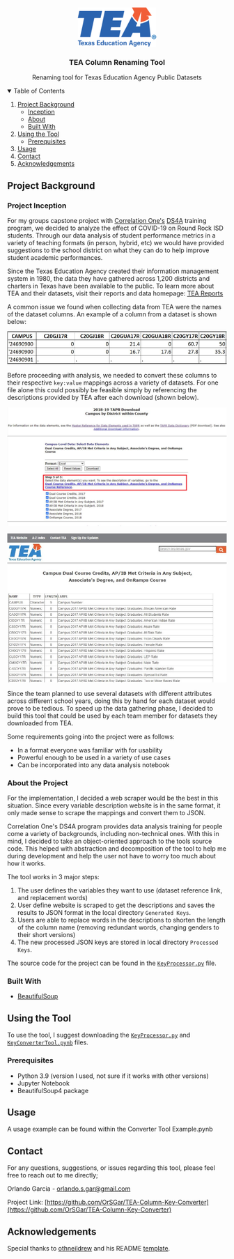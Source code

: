 <!--
*** Thanks for checking out the Best-README-Template. If you have a suggestion
*** that would make this better, please fork the repo and create a pull request
*** or simply open an issue with the tag "enhancement".
*** Thanks again! Now go create something AMAZING! :D
-->



<!-- PROJECT SHIELDS -->
<!--
*** I'm using markdown "reference style" links for readability.
*** Reference links are enclosed in brackets [ ] instead of parentheses ( ).
*** See the bottom of this document for the declaration of the reference variables
*** for contributors-url, forks-url, etc. This is an optional, concise syntax you may use.
*** https://www.markdownguide.org/basic-syntax/#reference-style-links
-->


<!-- PROJECT LOGO -->
<br />
<p align="center">
    <a href="https://tea.texas.gov/">
        <img src="README_Resources/TEA_Logo.png" alt="Logo" width="180" height="90">
    </a>

<h3 align="center">TEA Column Renaming Tool</h3>

<p align="center">
        Renaming tool for Texas Education Agency Public Datasets
</p>


<!-- TABLE OF CONTENTS -->
<details open="open">
  <summary>Table of Contents</summary>
  <ol>
    <li>
      <a href="#project-background">Project Background</a>
      <ul>
        <li><a href="#project-inception">Inception</a></li>
        <li><a href="#about-the-project">About</a></li>
        <li><a href="#built-with">Built With</a></li>
      </ul>
    </li>
    <li>
      <a href="#using-the-tool">Using the Tool</a>
      <ul>
        <li><a href="#prerequisites">Prerequisites</a></li>
      </ul>
    </li>
    <li><a href="#usage">Usage</a></li>
    <li><a href="#contact">Contact</a></li>
    <li><a href="#acknowledgements">Acknowledgements</a></li>
  </ol>
</details>



<!-- ABOUT THE PROJECT -->
## Project Background

### Project Inception 
For my groups capstone project with [Correlation One's](https://www.correlation-one.com/) [DS4A](https://www.correlation-one.com/data-science-for-all-empowerment) training program, we decided
to analyze the effect of COVID-19 on Round Rock ISD students. Through our data analysis of student performance metrics in a variety of teaching formats (in person, hybrid, etc) we would have provided suggestions
to the school district on what they can do to help improve student academic performances.

Since the Texas Education Agency created their information management system in 1980, the data they have gathered across 1,200 districts and charters in Texas have been 
available to the public. To learn more about TEA and their datasets, visit their reports and data homepage: [TEA Reports](https://tea.texas.gov/reports-and-data)

A common issue we found when collecting data from TEA were the names of the dataset columns. An example of a column from a dataset is shown below:

![columns-screenshot]

Before proceeding with analysis, we needed to convert these columns to their respective `key:value` mappings across a variety of datasets. For one file alone this 
could possibly be feasible simply by referencing the descriptions provided by TEA after each download (shown below).

![reference-screenshot]

![reference-website]

Since the team planned to use several datasets with different attributes across different school years, doing this by hand for each dataset would prove to be tedious. 
To speed up the data gathering phase, I decided to build this tool that could be used by each team member for datasets they downloaded from TEA. 

Some requirements going into the project were as follows:

* In a format everyone was familiar with for usability
* Powerful enough to be used in a variety of use cases 
* Can be incorporated into any data analysis notebook

### About the Project

For the implementation, I decided a web scraper would be the best in this situation. Since every variable description website is in the same format, it only made sense
to scrape the mappings and convert them to JSON. 

Correlation One's DS4A program provides data analysis training for people come a variety of backgrounds, including non-technical ones. With this in mind, I decided to take an 
object-oriented approach to the tools source code. This helped with abstraction and decomposition of the tool to help me during development and help the user not have to worry too much about
how it works. 

The tool works in 3 major steps:
1. The user defines the variables they want to use (dataset reference link, and replacement words)
2. User define website is scraped to get the descriptions and saves the results to JSON format in the local directory `Generated Keys`.
3. Users are able to replace words in the descriptions to shorten the length of the column name (removing redundant words, changing genders to their short versions)
4. The new processed JSON keys are stored in local directory `Processed Keys`.

The source code for the project can be found in the [`KeyProcessor.py`](https://github.com/OrSGar/TEA-Column-Key-Converter-/blob/main/KeyProcessor.py) file. 

### Built With
* [BeautifulSoup](https://www.crummy.com/software/BeautifulSoup/)

<!-- GETTING STARTED -->
## Using the Tool

To use the tool, I suggest downloading the [`KeyProcessor.py`](https://github.com/OrSGar/TEA-Column-Key-Converter-/blob/main/KeyProcessor.py) and [`KeyConverterTool.pynb`](https://github.com/OrSGar/TEA-Column-Key-Converter/blob/main/Key%20Converter%20Tool.ipynb) files. 

### Prerequisites

* Python 3.9 (version I used, not sure if it works with other versions)
* Jupyter Notebook
* BeautifulSoup4 package

<!-- USAGE EXAMPLES -->
## Usage

A usage example can be found within the Converter Tool Example.pynb

<!-- CONTACT -->
## Contact

For any questions, suggestions, or issues regarding this tool, please feel free to reach out to me directly;

Orlando Garcia - orlando.s.gar@gmail.com

Project Link: [https://github.com/OrSGar/TEA-Column-Key-Converter](https://github.com/OrSGar/TEA-Column-Key-Converter)

<!-- ACKNOWLEDGEMENTS -->
## Acknowledgements 

Special thanks to [othneildrew](https://github.com/othneildrew) and his README [template](https://github.com/othneildrew/Best-README-Template). 

<!-- MARKDOWN LINKS & IMAGES -->
<!-- https://www.markdownguide.org/basic-syntax/#reference-style-links -->
[columns-screenshot]: README_Resources/columns_original.JPG
[reference-screenshot]: README_Resources/reference_screenshot.png
[reference-website]: README_Resources/reference_website.JPG
[ds4a]: https://www.correlation-one.com/data-science-for-all-empowerment
[tea-data-statement]: https://tea.texas.gov/reports-and-data
[key-processor]: https://github.com/OrSGar/TEA-Column-Key-Converter-/blob/main/KeyProcessor.py